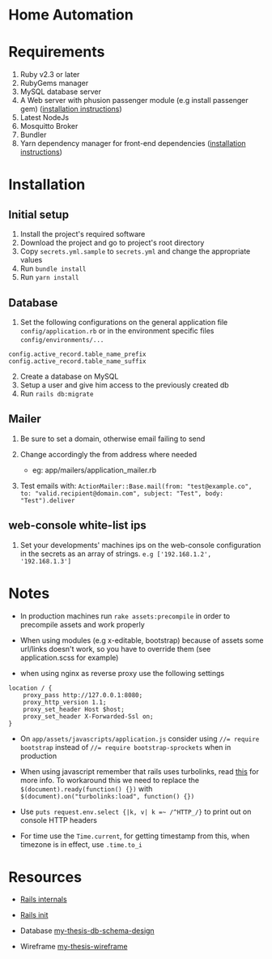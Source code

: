 # Home Automation

# Requirements

1. Ruby v2.3 or later
2. RubyGems manager
3. MySQL database server
4. A Web server with phusion passenger module (e.g install passenger gem) ([installation instructions](https://www.phusionpassenger.com/library/install/standalone/install/oss/))
5. Latest NodeJs
6. Mosquitto Broker
7. Bundler
8. Yarn dependency manager for front-end dependencies ([installation instructions](https://yarnpkg.com/en/docs/install))

# Installation

## Initial setup

1. Install the project's required software
2. Download the project and go to project's root directory
3. Copy `secrets.yml.sample` to `secrets.yml` and change the appropriate values
4. Run `bundle install`
5. Run `yarn install`

## Database

1. Set the following configurations on the general application file `config/application.rb` or in the environment specific files `config/environments/...`
```
config.active_record.table_name_prefix
config.active_record.table_name_suffix
```

2. Create a database on MySQL
3. Setup a user and give him access to the previously created db
4. Run `rails db:migrate`

## Mailer

1. Be sure to set a domain, otherwise email failing to send

2. Change accordingly the from address where needed
	+ eg: app/mailers/application_mailer.rb

3. Test emails with:
`ActionMailer::Base.mail(from: "test@example.co", to: "valid.recipient@domain.com", subject: "Test", body: "Test").deliver`

## web-console white-list ips

1. Set your developments' machines ips on the web-console configuration in the secrets as an array of strings. `e.g ['192.168.1.2', '192.168.1.3']`

# Notes

+ In production machines run `rake assets:precompile` in order to precompile assets and work properly

+ When using modules (e.g x-editable, bootstrap) because of assets some url/links doesn't work, so you have to override them (see application.scss for example)

+ when using nginx as reverse proxy use the following settings

```
location / {
    proxy_pass http://127.0.0.1:8080;
    proxy_http_version 1.1;
    proxy_set_header Host $host;
    proxy_set_header X-Forwarded-Ssl on;
}
```

+ On `app/assets/javascripts/application.js` consider using `//= require bootstrap` instead of `//= require bootstrap-sprockets` when in production

+ When using javascript remember that rails uses turbolinks,
read [this](http://guides.rubyonrails.org/working_with_javascript_in_rails.html#page-change-events)
for more info. To workaround this we need to replace the `$(document).ready(function() {})` 
with `$(document).on("turbolinks:load", function() {})`
+ Use `puts request.env.select {|k, v| k =~ /^HTTP_/}` to print out on console HTTP headers

+ For time use the `Time.current`, for getting timestamp from this, when timezone is in effect, use `.time.to_i`

# Resources

+ [Rails internals](http://andrewberls.com/blog/post/rails-from-request-to-response-part-1--introduction)
+ [Rails init](http://guides.rubyonrails.org/initialization.html)

+ Database [my-thesis-db-schema-design](https://dbdesigner.net/designer/schema/54771)
+ Wireframe [my-thesis-wireframe](https://app.mockflow.com/index.jsp?editor=on&publicid=Da8f54e4c4cd2adeb757a8f5723ca6d64&projectid=D09b31f58b04a901571e0d79f7f8e17c0&perm=Owner&template=)
